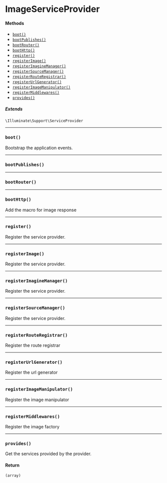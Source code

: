 ImageServiceProvider
=====================


#### Methods

- [`boot()`](#boot)
- [`bootPublishes()`](#bootPublishes)
- [`bootRouter()`](#bootRouter)
- [`bootHttp()`](#bootHttp)
- [`register()`](#register)
- [`registerImage()`](#registerImage)
- [`registerImagineManager()`](#registerImagineManager)
- [`registerSourceManager()`](#registerSourceManager)
- [`registerRouteRegistrar()`](#registerRouteRegistrar)
- [`registerUrlGenerator()`](#registerUrlGenerator)
- [`registerImageManipulator()`](#registerImageManipulator)
- [`registerMiddlewares()`](#registerMiddlewares)
- [`provides()`](#provides)

##### Extends

`\Illuminate\Support\ServiceProvider`


---

### <a name="boot" id="boot"></a> `boot()`

Bootstrap the application events.


---

### <a name="bootPublishes" id="bootPublishes"></a> `bootPublishes()`


---

### <a name="bootRouter" id="bootRouter"></a> `bootRouter()`


---

### <a name="bootHttp" id="bootHttp"></a> `bootHttp()`

Add the macro for image response


---

### <a name="register" id="register"></a> `register()`

Register the service provider.


---

### <a name="registerImage" id="registerImage"></a> `registerImage()`

Register the service provider.


---

### <a name="registerImagineManager" id="registerImagineManager"></a> `registerImagineManager()`

Register the service provider.


---

### <a name="registerSourceManager" id="registerSourceManager"></a> `registerSourceManager()`

Register the service provider.


---

### <a name="registerRouteRegistrar" id="registerRouteRegistrar"></a> `registerRouteRegistrar()`

Register the route registrar


---

### <a name="registerUrlGenerator" id="registerUrlGenerator"></a> `registerUrlGenerator()`

Register the url generator


---

### <a name="registerImageManipulator" id="registerImageManipulator"></a> `registerImageManipulator()`

Register the image manipulator


---

### <a name="registerMiddlewares" id="registerMiddlewares"></a> `registerMiddlewares()`

Register the image factory


---

### <a name="provides" id="provides"></a> `provides()`

Get the services provided by the provider.

#### Return
`(array)`
